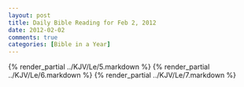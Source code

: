 ```yaml
---
layout: post
title: Daily Bible Reading for Feb 2, 2012
date: 2012-02-02
comments: true
categories: [Bible in a Year]
---
```

{% render_partial ../KJV/Le/5.markdown %}
{% render_partial ../KJV/Le/6.markdown %}
{% render_partial ../KJV/Le/7.markdown %}
